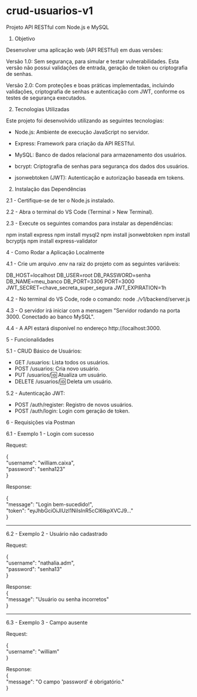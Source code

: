 # crud-usuarios-v1
Projeto API RESTful com Node.js e MySQL

1. Objetivo

Desenvolver uma aplicação web (API RESTful) em duas versões:

Versão 1.0: Sem segurança, para simular e testar vulnerabilidades. Esta versão não possui validações de entrada, geração de token ou criptografia de senhas.

Versão 2.0: Com proteções e boas práticas implementadas, incluindo validações, criptografia de senhas e autenticação com JWT, conforme os testes de segurança executados.

2. Tecnologias Utilizadas

  Este projeto foi desenvolvido utilizando as seguintes tecnologias:

- Node.js: Ambiente de execução JavaScript no servidor.

- Express: Framework para criação da API RESTful.

- MySQL: Banco de dados relacional para armazenamento dos usuários.

- bcrypt: Criptografia de senhas para segurança dos dados dos usuários.

- jsonwebtoken (JWT): Autenticação e autorização baseada em tokens.

2. Instalação das Dependências

2.1 - Certifique-se de ter o Node.js instalado.

2.2 - Abra o terminal do VS Code (Terminal > New Terminal).

2.3 - Execute os seguintes comandos para instalar as dependências:

  npm install express
  npm install mysql2
  npm install jsonwebtoken
  npm install bcryptjs
  npm install express-validator


4 - Como Rodar a Aplicação Localmente

4.1 - Crie um arquivo .env na raiz do projeto com as seguintes variáveis:

DB_HOST=localhost
DB_USER=root
DB_PASSWORD=senha
DB_NAME=meu_banco
DB_PORT=3306
PORT=3000
JWT_SECRET=chave_secreta_super_segura
JWT_EXPIRATION=1h

4.2 - No terminal do VS Code, rode o comando: node ./v1/backend/server.js

4.3 - O servidor irá iniciar com a mensagem "Servidor rodando na porta 3000. Conectado ao banco MySQL".

4.4 - A API estará disponível no endereço http://localhost:3000.


5 - Funcionalidades

5.1 - CRUD Básico de Usuários:

- GET /usuarios: Lista todos os usuários.
- POST /usuarios: Cria novo usuário.
- PUT /usuarios/:id: Atualiza um usuário.
- DELETE /usuarios/:id: Deleta um usuário.

5.2 - Autenticação JWT:

- POST /auth/register: Registro de novos usuários.
- POST /auth/login: Login com geração de token.

6 - Requisições via Postman

6.1 - Exemplo 1 - Login com sucesso

Request:  

{  
    "username": "william.caixa",  
    "password": "senha123"  
}  

Response:

{  
    "message": "Login bem-sucedido!",  
    "token": "eyJhbGciOiJIUzI1NiIsInR5cCI6IkpXVCJ9..."  
}  

------------------------------------------------
6.2 - Exemplo 2 - Usuário não cadastrado  

Request:  

{  
    "username": "nathalia.adm",  
    "password": "senha13"  
}  

Response:  
{  
    "message": "Usuário ou senha incorretos"  
}  

------------------------------------------------
6.3 - Exemplo 3 - Campo ausente  

Request:  

{  
    "username": "william"  
}  

Response:  
{  
    "message": "O campo 'password' é obrigatório."  
}  

